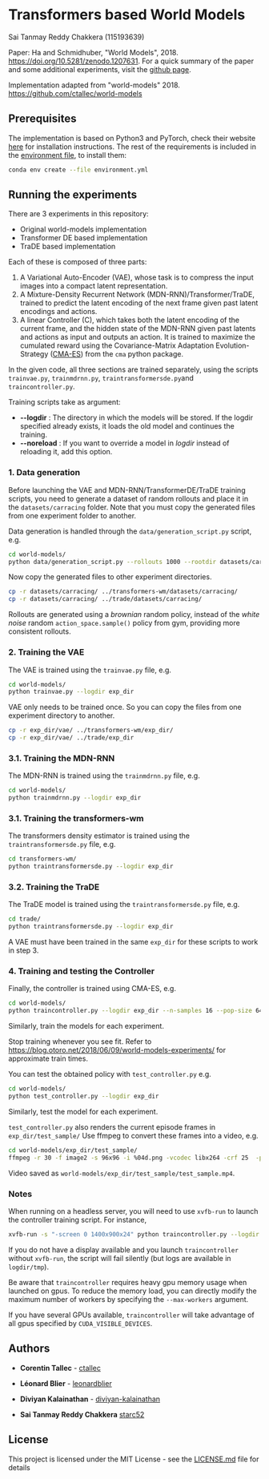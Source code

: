# Transformers based World Models

Sai Tanmay Reddy Chakkera (115193639)

Paper: Ha and Schmidhuber, "World Models", 2018. https://doi.org/10.5281/zenodo.1207631. For a quick summary of the paper and some additional experiments, visit the [github page](https://ctallec.github.io/world-models/).

Implementation adapted from "world-models" 2018. https://github.com/ctallec/world-models

## Prerequisites

The implementation is based on Python3 and PyTorch, check their website [here](https://pytorch.org) for installation instructions. The rest of the requirements is included in the [environment file](environment.yml), to install them:
```bash
conda env create --file environment.yml
```

## Running the experiments

There are 3 experiments in this repository:
* Original world-models implementation
* Transformer DE based implementation
* TraDE based implementation

Each of these is composed of three parts:

  1. A Variational Auto-Encoder (VAE), whose task is to compress the input images into a compact latent representation.
  2. A Mixture-Density Recurrent Network (MDN-RNN)/Transformer/TraDE, trained to predict the latent encoding of the next frame given past latent encodings and actions.
  3. A linear Controller (C), which takes both the latent encoding of the current frame, and the hidden state of the MDN-RNN given past latents and actions as input and outputs an action. It is trained to maximize the cumulated reward using the Covariance-Matrix Adaptation Evolution-Strategy ([CMA-ES](http://www.cmap.polytechnique.fr/~nikolaus.hansen/cmaartic.pdf)) from the `cma` python package.

In the given code, all three sections are trained separately, using the scripts `trainvae.py`, `trainmdrnn.py`, `traintransformersde.py`and `traincontroller.py`.

Training scripts take as argument:
* **--logdir** : The directory in which the models will be stored. If the logdir specified already exists, it loads the old model and continues the training.
* **--noreload** : If you want to override a model in *logdir* instead of reloading it, add this option.

### 1. Data generation
Before launching the VAE and MDN-RNN/TransformerDE/TraDE training scripts, you need to generate a dataset of random rollouts and place it in the `datasets/carracing` folder. Note that you must copy the generated files from one experiment folder to another. 

Data generation is handled through the `data/generation_script.py` script, e.g.
```bash
cd world-models/
python data/generation_script.py --rollouts 1000 --rootdir datasets/carracing --threads 8
```
Now copy the generated files to other experiment directories. 
```bash
cp -r datasets/carracing/ ../transformers-wm/datasets/carracing/
cp -r datasets/carracing/ ../trade/datasets/carracing/
```
Rollouts are generated using a *brownian* random policy, instead of the *white noise* random `action_space.sample()` policy from gym, providing more consistent rollouts.

### 2. Training the VAE
The VAE is trained using the `trainvae.py` file, e.g.
```bash
cd world-models/
python trainvae.py --logdir exp_dir
```
VAE only needs to be trained once. So you can copy the files from one experiment directory to another. 
```bash
cp -r exp_dir/vae/ ../transformers-wm/exp_dir/
cp -r exp_dir/vae/ ../trade/exp_dir
```

### 3.1. Training the MDN-RNN
The MDN-RNN is trained using the `trainmdrnn.py` file, e.g.
```bash
cd world-models/
python trainmdrnn.py --logdir exp_dir
```
### 3.1. Training the transformers-wm
The transformers density estimator is trained using the `traintransformersde.py` file, e.g.
```bash
cd transformers-wm/
python traintransformersde.py --logdir exp_dir
```
### 3.2. Training the TraDE
The TraDE model is trained using the `traintransformersde.py` file, e.g.
```bash
cd trade/
python traintransformersde.py --logdir exp_dir
```

A VAE must have been trained in the same `exp_dir` for these scripts to work in step 3. 

### 4. Training and testing the Controller
Finally, the controller is trained using CMA-ES, e.g.
```bash
cd world-models/
python traincontroller.py --logdir exp_dir --n-samples 16 --pop-size 64 --target-return 950 --display
```
Similarly, train the models for each experiment. 

Stop training whenever you see fit. Refer to https://blog.otoro.net/2018/06/09/world-models-experiments/ for approximate train times. 

You can test the obtained policy with `test_controller.py` e.g.
```bash
cd world-models/
python test_controller.py --logdir exp_dir
```
Similarly, test the model for each experiment.

`test_controller.py` also renders the current episode frames in `exp_dir/test_sample/`
Use ffmpeg to convert these frames into a video, e.g.
```bash
cd world-models/exp_dir/test_sample/
ffmpeg -r 30 -f image2 -s 96x96 -i %04d.png -vcodec libx264 -crf 25  -pix_fmt yuv420p test_sample.mp4
```
Video saved as `world-models/exp_dir/test_sample/test_sample.mp4`.

### Notes
When running on a headless server, you will need to use `xvfb-run` to launch the controller training script. For instance,
```bash
xvfb-run -s "-screen 0 1400x900x24" python traincontroller.py --logdir exp_dir --n-samples 16 --pop-size 64 --target-return 950 --display
```
If you do not have a display available and you launch `traincontroller` without
`xvfb-run`, the script will fail silently (but logs are available in
`logdir/tmp`).

Be aware that `traincontroller` requires heavy gpu memory usage when launched
on gpus. To reduce the memory load, you can directly modify the maximum number
of workers by specifying the `--max-workers` argument.

If you have several GPUs available, `traincontroller` will take advantage of
all gpus specified by `CUDA_VISIBLE_DEVICES`.

## Authors

* **Corentin Tallec** - [ctallec](https://github.com/ctallec)
* **Léonard Blier** - [leonardblier](https://github.com/leonardblier)
* **Diviyan Kalainathan** - [diviyan-kalainathan](https://github.com/diviyan-kalainathan)

* **Sai Tanmay Reddy Chakkera** [starc52](https://github.com/starc52)

## License

This project is licensed under the MIT License - see the [LICENSE.md](LICENSE.md) file for details
